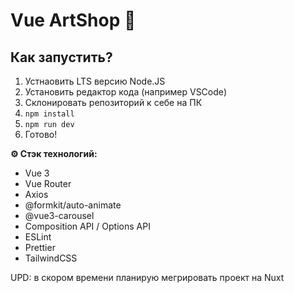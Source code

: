 # Vue ArtShop 👔

## Как запустить?

1. Устнаовить LTS версию Node.JS
2. Установить редактор кода (например VSCode)
3. Склонировать репозиторий к себе на ПК
4. `npm install`
5. `npm run dev`
6. Готово!

**⚙️ Стэк технологий:**

- Vue 3
- Vue Router
- Axios
- @formkit/auto-animate
- @vue3-carousel
- Composition API / Options API
- ESLint
- Prettier
- TailwindCSS

UPD: в скором времени планирую мегрировать проект на Nuxt
